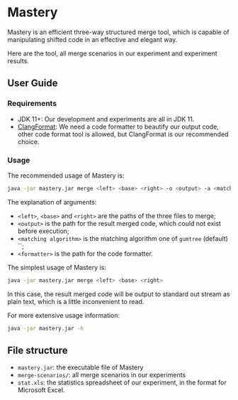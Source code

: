 # Mastery

Mastery is an efficient three-way structured merge tool, which is capable of manipulating shifted code in an effective and elegant way.

Here are the tool, all merge scenarios in our experiment and experiment results.

## User Guide

### Requirements

- JDK 11+: Our development and experiments are all in JDK 11.
- [ClangFormat](https://clang.llvm.org/docs/ClangFormat.html): We need a code formatter to beautify our output code, other code format tool is allowed, but ClangFormat is our recommended choice.

### Usage

The recommended usage of Mastery is:

```bash
java -jar mastery.jar merge <left> <base> <right> -o <output> -a <matching algorithm> --formatter <formatter>
```

The explanation of arguments:
- `<left>`, `<base>` and `<right>` are the paths of the three files to merge;
- `<output>` is the path for the result merged code, which could not exist before execution;
- `<matching algorithm>` is the matching algorithm one of `gumtree` (default) ``;
- `<formatter>` is the path for the code formatter.

The simplest usage of Mastery is:
```bash
java -jar mastery.jar merge <left> <base> <right>
```
In this case, the result merged code will be output to standard out stream as plain text, which is a little inconvenient to read.

For more extensive usage information:
```bash
java -jar mastery.jar -h
```

## File structure

- `mastery.jar`: the executable file of Mastery
- `merge-scenarios/`: all merge scenarios in our experiments
- `stat.xls`: the statistics spreadsheet of our experiment, in the format for Microsoft Excel.